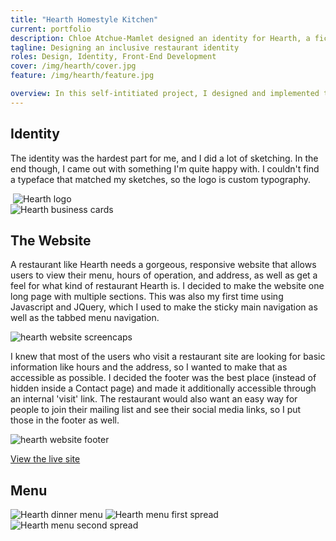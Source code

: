 ```yaml
---
title: "Hearth Homestyle Kitchen"
current: portfolio
description: Chloe Atchue-Mamlet designed an identity for Hearth, a fictional restaurant, and coded a website using Jekyll.
tagline: Designing an inclusive restaurant identity
roles: Design, Identity, Front-End Development
cover: /img/hearth/cover.jpg
feature: /img/hearth/feature.jpg

overview: In this self-intitiated project, I designed and implemented the identity, website, and menu for a fictional restaurant. If I owned a restuarant, it would be Hearth, so creating the branding was both challenging and fulfilling. I wanted the brand to evoke the of warmth and togetherness of sitting around the dinner table with loved ones while still looking modern.
---
```


## Identity

The identity was the hardest part for me, and I did a lot of sketching. In the end though, I came out with something I'm quite happy with. I couldn't find a typeface that matched my sketches, so the logo is custom typography.

<div>
  <img class="half" src="/img/hearth/sketch.jpg" alt="">
  <img class="half" src="/img/hearth/hearth.png" alt="Hearth logo">
</div>

<img src="/img/hearth/business-cards.jpg" class="img-fill-width" alt="Hearth business cards">

## The Website

A restaurant like Hearth needs a gorgeous, responsive website that allows users to view their menu, hours of operation, and address, as well as get a feel for what kind of restaurant Hearth is. I decided to make the website one long page with multiple sections. This was also my first time using Javascript and JQuery, which I used to make the sticky main navigation as well as the tabbed menu navigation.

<img src="/img/hearth/showcase.jpg" alt="hearth website screencaps">

I knew that most of the users who visit a restaurant site are looking for basic information like hours and the address, so I wanted to make that as accessible as possible. I decided the footer was the best place (instead of hidden inside a Contact page) and made it additionally accessible through an internal 'visit' link. The restaurant would also want an easy way for people to join their mailing list and see their social media links, so I put those in the footer as well.

<img src="/img/hearth/footer.png" alt="hearth website footer">

<a href="http://chloeam.com/hearth/" class="button">View the live site</a>

## Menu

<img src="/img/hearth/menu.jpg" class="image-center" alt="Hearth dinner menu">
<img src="/img/hearth/menu2.jpg" alt="Hearth menu first spread">
<img src="/img/hearth/menu3.jpg" alt="Hearth menu second spread">